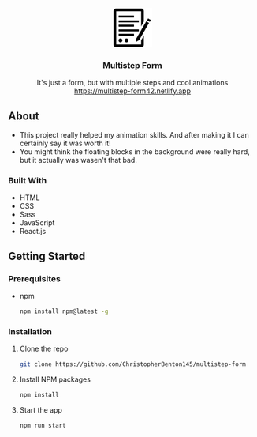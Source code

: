 <!-- PROJECT LOGO -->
<div align="center">
  <img src="/public/favicon.ico" alt="Logo" width="80" height="80">
  <h3 align="center">Multistep Form</h3>
  <p align="center">
    It's just a form, but with multiple steps and cool animations
    <br />
    <a href="https://multistep-form42.netlify.app">https://multistep-form42.netlify.app</a>
  </p>
</div>

<!-- ABOUT -->
## About
* This project really helped my animation skills. And after making it I can certainly say it was worth it!
* You might think the floating blocks in the background were really hard, but it actually was wasen't that bad.

### Built With
* HTML
* CSS
* Sass
* JavaScript
* React.js

<!-- GETTING STARTED -->
## Getting Started

### Prerequisites
* npm
  ```sh
  npm install npm@latest -g
  ```

### Installation
1. Clone the repo
   ```sh
   git clone https://github.com/ChristopherBenton145/multistep-form
   ```
2. Install NPM packages
   ```sh
   npm install
   ```
3. Start the app
   ```js
   npm run start
   ```
